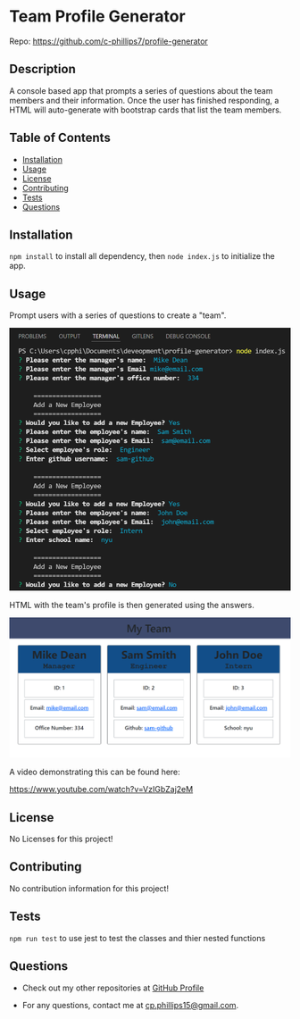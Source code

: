 # Team Profile Generator 

Repo: https://github.com/c-phillips7/profile-generator

## Description 

A console based app that prompts a series of questions about the team members and their information. Once the user has finished responding, a HTML will auto-generate with bootstrap cards that list the team members.

## Table of Contents 

* [Installation](#installation)
* [Usage](#usage)
* [License](#license)
* [Contributing](#contributing)
* [Tests](#tests)
* [Questions](#questions)


## Installation

`npm install` to install all dependency, then `node index.js` to initialize the app.

## Usage

Prompt users with a series of questions to create a "team".

![Questions](assets/console-screenshot.png)

HTML with the team's profile is then generated using the answers.

![Output](assets/html-screenshot.png)

A video demonstrating this can be found here:

https://www.youtube.com/watch?v=VzIGbZaj2eM

## License

No Licenses for this project!
## Contributing

No contribution information for this project!

## Tests

`npm run test` to use jest to test the classes and thier nested functions

## Questions

- Check out my other repositories at [GitHub Profile](https://github.com/c-phillips7)

- For any questions, contact me at cp.phillips15@gmail.com.